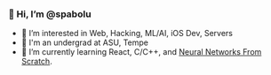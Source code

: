### 👋 Hi, I’m @spabolu
- 👀 I’m interested in Web, Hacking, ML/AI, iOS Dev, Servers
- 🏢 I'm an undergrad at ASU, Tempe
- 🌱 I’m currently learning React, C/C++, and [Neural Networks From Scratch](https://nnfs.io).

<!---
spabolu/spabolu is a ✨ special ✨ repository because its `README.md` (this file) appears on your GitHub profile.
You can click the Preview link to take a look at your changes. It is magical! 🕺🏽
--->
